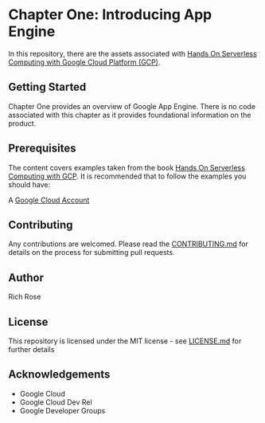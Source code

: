 # Chapter One: Introducing App Engine

In this repository, there are the assets associated with [Hands On Serverless Computing with Google Cloud Platform (GCP)](TBC).

## Getting Started

Chapter One provides an overview of Google App Engine. There is no code associated with this chapter as it provides foundational information on the product.

## Prerequisites

The content covers examples taken from the book [Hands On Serverless Computing with GCP](). It is recommended that to follow the examples you should have:

A [Google Cloud Account](https://cloud.google.com)

## Contributing

Any contributions are welcomed. Please read the [CONTRIBUTING.md](TBC) for details on the process for submitting pull requests.

## Author

Rich Rose

## License

This repository is licensed under the MIT license - see [LICENSE.md](TBC) for further details

## Acknowledgements

* Google Cloud
* Google Cloud Dev Rel
* Google Developer Groups


